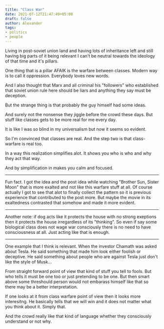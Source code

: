 ```yaml
---
title: "Class War"
date: 2021-07-12T21:47:49+05:00
draft: false
author: Alexander
tags:
- politics
- people
---
```


Living in post-soviet union land and having lots of inheritance left and still having big parts of it being relevant
I can't be neutral towards the ideology of that time and it's pillars.

One thing that is a pillar AFAIK is the warfare between classes.
Modern way is to call it oppression.
Everybody loves new words.

And I also thought that Marx and all criminal his "followers" who established that soviet union rule here should be liars
and anything they say must be deception.

But the strange thing is that probably the guy himself had some ideas.

And surely not the nonsense they jiggle before the crowd these days.
But stuff like classes gets to be more real for me every day.

It is like I was so blind in my universalism but now it seems so evident.

So I'm convinced that classes are real.
And the step two is that class-warfare is real too.

In a way this realization simplifies alot.
It shows you who is who and why they act that way.

And by simplification in makes you calm and focused.

---

Fun fact. I got the idea and the post idea while watching "Brother Sun, Sister Moon" that is more exalted and not like this warfare stuff at all.
Of course actually I got to see that alot to finally collect the pattern so it is previous experience that contributed to the post more.
But maybe the movie in its exaltedness contrasted that somehow and made it more evident.

---

Another note: if dog acts like it protects the house with no strong exeptions then it protects the house irregardless of its "thinking".
So even if say some biological class does not wage war consciously there is no need to have consciousness at all.
Just acting like that is enough.

---

One example that I think is relevant.
When the investor Chamath was asked about Tesla.
He said something that made him look either foolish or deceptive.
He said something about people who are against Tesla just don't like the style of Musk...

From straight forward point of view that kind of stuff you tell to fools.
But who tells it must be one too or just pretending to be one.
But then smart above some threshould person would not embarass himself like that so there may be a better interpretation.

If one looks at it from class warfare point of view then it looks more interesitng.
He basically tells that we will win and it does not matter what you think about it.
Simply that.

And the crowd really like that kind of language whether they consciously understand or not why.
